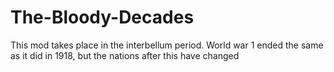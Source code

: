 # The-Bloody-Decades
This mod takes place in the interbellum period.
World war 1 ended the same as it did in 1918, but the nations after this have changed
